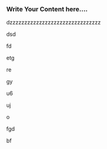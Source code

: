 ### Write Your Content here....



dzzzzzzzzzzzzzzzzzzzzzzzzzzzzzzz

dsd





fd

etg

re

 gy

 u6



uj

o





fgd

bf